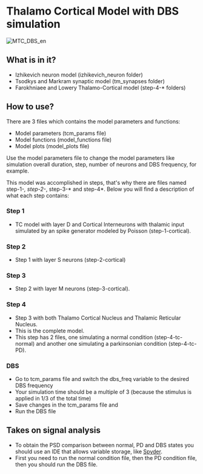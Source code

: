 # Thalamo Cortical Model with DBS simulation

![MTC_DBS_en](https://github.com/celinesoeiro/model-TC/assets/52112166/7d24394c-82b5-44b2-a17d-419ac2b28409)

## What is in it?
- Izhikevich neuron model (izhikevich_neuron folder)
- Tsodkys and Markram synaptic model (tm_synapses folder)
- Farokhniaee and Lowery Thalamo-Cortical model (step-4-* folders)

## How to use?
There are 3 files which contains the model parameters and functions:
- Model parameters (tcm_params file)
- Model functions (model_functions file)
- Model plots (model_plots file)

Use the model parameters file to change the model parameters like simulation overall duration, step, number of neurons and DBS frequency, for example.

This model was accomplished in steps, that's why there are files named step-1-*, step-2-*, step-3-* and step-4*. Below you will find a description of what each step contains:

### Step 1
- TC model with layer D and Cortical Interneurons with thalamic input simulated by an spike generator modeled by Poisson (step-1-cortical).

### Step 2
- Step 1 with layer S neurons (step-2-cortical)

### Step 3
- Step 2 with layer M neurons (step-3-cortical).

### Step 4
- Step 3 with both Thalamo Cortical Nucleus and Thalamic Reticular Nucleus. 
- This is the complete model.
- This step has 2 files, one simulating a normal condition (step-4-tc-normal) and another one simulating a parkinsonian condition (step-4-tc-PD).

### DBS
- Go to tcm_params file and switch the dbs_freq variable to the desired DBS frequency
- Your simulation time should be a multiple of 3 (because the stimulus is applied in 1/3 of the total time)
- Save changes in the tcm_params file and
- Run the DBS file

## Takes on signal analysis
- To obtain the PSD comparison between normal, PD and DBS states you should use an IDE that allows variable storage, like [Spyder](https://www.spyder-ide.org/).
- First you need to run the normal condition file, then the PD condition file, then you should run the DBS file.

